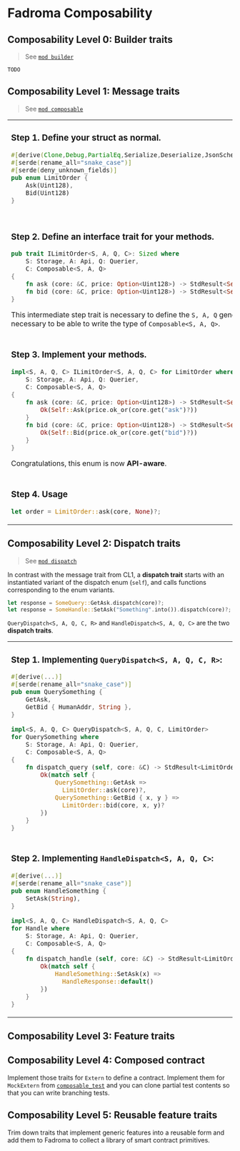 # Fadroma Composability

## Composability Level 0: Builder traits

> See [`mod builder`](./builder.rs)

`TODO`

## Composability Level 1: Message traits

> See [`mod composable`](./composable.rs)

<table>

<tr><td valign="top">

### Step 1. Define your struct as normal.

```rust
#[derive(Clone,Debug,PartialEq,Serialize,Deserialize,JsonSchema)]
#[serde(rename_all="snake_case")]
#[serde(deny_unknown_fields)]
pub enum LimitOrder {
    Ask(Uint128),
    Bid(Uint128)
}
```

</td><td>

#### Proposed macro syntax for `CL1:S1-3`

```rust
#[message] LimitOrder {
    Ask(Uint128) <= fn ask (core: &C, price: Option<Uint128>) -> StdResult<Self> {
        Ok(Self::Ask(price.ok_or(core.get("ask")?))
    }
    Bid(Uint128) <= fn bid (core: &C, price: Option<Uint128>) -> StdResult<Self> {
        Ok(Self::Bid(price.ok_or(core.get("bid")?))
    }
}
```

</td></tr>

<tr></tr>

<tr><td>

### Step 2. Define an interface trait for your methods.

```rust
pub trait ILimitOrder<S, A, Q, C>: Sized where
    S: Storage, A: Api, Q: Querier,
    C: Composable<S, A, Q>
{
    fn ask (core: &C, price: Option<Uint128>) -> StdResult<Self>;
    fn bid (core: &C, price: Option<Uint128>) -> StdResult<Self>;
}
```

This intermediate step trait is necessary to define the `S, A, Q`
generics, necessary to be able to write the type of `Composable<S, A, Q>`.

</td><td>

This is a place where Rust's type system falls slightly short.
The alternative to the extra trait would be 3 `PhantomData` fields.

On an enum they could be hidden away on a never-instantiated variant.
On a struct, you'd have to init them every time you write the struct.

As it is, the interface struct can make a useful "table of contents"
for the functionality implemented on each message.

</td></tr>

<tr></tr>

<tr><td>

### Step 3. Implement your methods.

```rust
impl<S, A, Q, C> ILimitOrder<S, A, Q, C> for LimitOrder where
    S: Storage, A: Api, Q: Querier,
    C: Composable<S, A, Q>
{
    fn ask (core: &C, price: Option<Uint128>) -> StdResult<Self> {
        Ok(Self::Ask(price.ok_or(core.get("ask")?))
    }
    fn bid (core: &C, price: Option<Uint128>) -> StdResult<Self> {
        Ok(Self::Bid(price.ok_or(core.get("bid")?))
    }
}
```

Congratulations, this enum is now **API-aware**.

</td><td>

This means that its variant constructors can now use the Fadroma Composable `core`.

The enum itself can be used as the most basic building block of
a reusable contract layer: a representation of a single API message.

</td></tr>

<tr></tr>

<tr><td>

### Step 4. Usage

```rust
let order = LimitOrder::ask(core, None)?;
```

</td><td>

The **message trait** defines and implements 1 associated function
per variant, in order to construct the different variants from the
parameters + data from `core`.

</td></tr>

</table>

## Composability Level 2: Dispatch traits

> See [`mod dispatch`](./dispatch.rs)

In contrast with the message trait from CL1,
a **dispatch trait** starts with an instantiated
variant of the dispatch enum (`self`), and calls
functions corresponding to the enum variants.

```rust
let response = SomeQuery::GetAsk.dispatch(core)?;
let response = SomeHandle::SetAsk("Something".into()).dispatch(core)?;
```

`QueryDispatch<S, A, Q, C, R>` and `HandleDispatch<S, A, Q, C>`
are the two **dispatch traits**.

<table>

<tr><td>

### Step 1. Implementing `QueryDispatch<S, A, Q, C, R>`:

```rust
#[derive(...)]
#[serde(rename_all="snake_case")]
pub enum QuerySomething {                                                                   
    GetAsk,                                                          
    GetBid { HumanAddr, String },
}
```

```rust
impl<S, A, Q, C> QueryDispatch<S, A, Q, C, LimitOrder>
for QuerySomething where
    S: Storage, A: Api, Q: Querier,
    C: Composable<S, A, Q>
{
    fn dispatch_query (self, core: &C) -> StdResult<LimitOrder> {
        Ok(match self {
            QuerySomething::GetAsk =>
              LimitOrder::ask(core)?,
            QuerySomething::GetBid { x, y } =>
              LimitOrder::bid(core, x, y)?
        })
    }
}
```

</td><td>

#### Proposed macro syntax for `CL2.S1`

```rust
#[query] QuerySomething<LimitOrder> {
    GetAsk =>
      fn get_ask (core) {
          const x = core.get("ask")?;
          Ok(LimitOrder::ask(core, x))
      }
    GetBid { x: HumanAddr, y: String } =>
      fn get_bid (core, x, y) {
          Ok(LimitOrder::bid(core, x, y))
      }
}
```

</td>

</tr><tr></tr><tr><td>

### Step 2. Implementing `HandleDispatch<S, A, Q, C>`:

```rust
#[derive(...)]
#[serde(rename_all="snake_case")]
pub enum HandleSomething {
    SetAsk(String),
}
```

```rust
impl<S, A, Q, C> HandleDispatch<S, A, Q, C>
for Handle where
    S: Storage, A: Api, Q: Querier,
    C: Composable<S, A, Q>
{
    fn dispatch_handle (self, core: &C) -> StdResult<LimitOrder> {
        Ok(match self {
            HandleSomething::SetAsk(x) =>
              HandleResponse::default()
        })
    }
}
```

</td><td>

#### Proposed macro syntax for `CL2.S2`

```rust
#[handle] HandleSomething<LimitOrder> {
    SetAsk(x: String) => fn set_ask (core, x) {
        core.set("ask", x)?;
        Ok(HandleResponse::default())
    }
}
```

</td></tr>

<table>


## Composability Level 3: Feature traits

## Composability Level 4: Composed contract

Implement those traits for `Extern` to define a contract.
Implement them for `MockExtern` from [`composable_test`](./composable_test.rs)
and you can clone partial test contents so that you can write
branching tests.

## Composability Level 5: Reusable feature traits

Trim down traits that implement generic features into a reusable form
and add them to Fadroma to collect a library of smart contract primitives.
